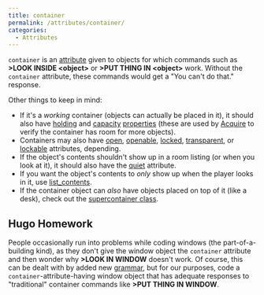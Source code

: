 ```yaml
---
title: container
permalink: /attributes/container/
categories: 
  - Attributes
---
```


`container` is an [attribute](/attributes/) given to objects for
which commands such as **&gt;LOOK INSIDE &lt;object&gt;** or 
**&gt;PUT THING IN &lt;object&gt;** work. Without the `container` attribute,
these commands would get a "You can't do that." response.

Other things to keep in mind:

-   If it's a *working* container (objects can actually be placed in
    it), it should also have [holding](/properties/holding/) and
    [capacity](/properties/capacity/) [properties](/properties/)
    (these are used by [Acquire](/guts/acquire) to verify the
    container has room for more objects).
-   Containers may also have [open](/attributes/open/),
    [openable](/attribute/openable/), [locked](/attributes/locked/),
    [transparent](/attributes/transparent/), or
    [lockable](/attributes/lockable/) attributes, depending.
-   If the object's contents shouldn't show up in a room listing (or
    when you look at it), it should also have the
    [quiet](/attributes/quiet/) attribute.
-   If you want the object's contents to *only* show up when the player
    looks in it, use [list_contents](/properties/list_contents/).
-   If the container object can *also* have objects placed on top of it
    (like a desk), check out the [supercontainer class](/contributions/contain.h/).

## Hugo Homework

People occasionally run into problems while coding windows (the
part-of-a-building kind), as they don't give the window object the
`container` attribute and then wonder why **&gt;LOOK IN WINDOW** doesn't
work. Of course, this can be dealt with by added new
[grammar](/basics/grammar/), but for our purposes, code a
`container`-attribute-having window object that has adequate responses
to "traditional" container commands like **&gt;PUT THING IN WINDOW**.
